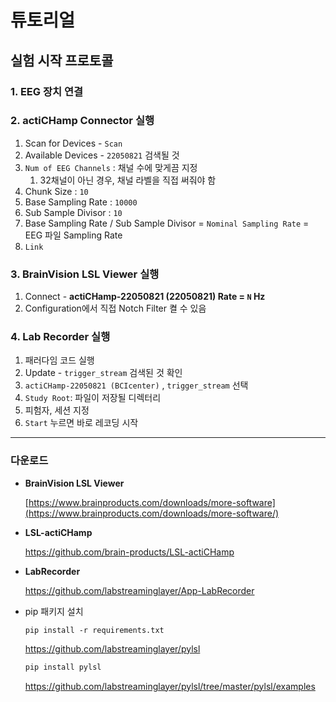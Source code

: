 # 튜토리얼

## 실험 시작 프로토콜
### 1. EEG 장치 연결
### 2. actiCHamp Connector 실행
   1. Scan for Devices - `Scan`
   2. Available Devices - `22050821` 검색될 것
   1. `Num of EEG Channels` : 채널 수에 맞게끔 지정
      1. 32채널이 아닌 경우, 채널 라벨을 직접 써줘야 함
   2. Chunk Size : `10`
   3. Base Sampling Rate : `10000`
   4. Sub Sample Divisor : `10`
   5. Base Sampling Rate / Sub Sample Divisor = `Nominal Sampling Rate` = EEG 파일 Sampling Rate
   6. `Link`
### 3. BrainVision LSL Viewer 실행
  1. Connect - **actiCHamp-22050821 (22050821) Rate = `N` Hz**
  2. Configuration에서 직접 Notch Filter 켤 수 있음
### 4. Lab Recorder 실행
  1. 패러다임 코드 실행
  2. Update - `trigger_stream` 검색된 것 확인
  3. `actiCHamp-22050821 (BCIcenter)` , `trigger_stream` 선택
  4. `Study Root`: 파일이 저장될 디렉터리
  5. 피험자, 세션 지정
  6. `Start` 누르면 바로 레코딩 시작

---
### 다운로드
- **BrainVision LSL Viewer**
    
    [https://www.brainproducts.com/downloads/more-software](https://www.brainproducts.com/downloads/more-software/)
    
- **LSL-actiCHamp**
    
    https://github.com/brain-products/LSL-actiCHamp
    
- **LabRecorder**
    
    https://github.com/labstreaminglayer/App-LabRecorder
    
- pip 패키지 설치
    ```
    pip install -r requirements.txt
    ```
    
    https://github.com/labstreaminglayer/pylsl
    ```bash
    pip install pylsl
    ```
    
    https://github.com/labstreaminglayer/pylsl/tree/master/pylsl/examples
